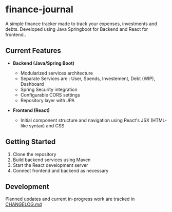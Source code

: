 # finance-journal
A simple finance tracker made to track your expenses, investments and debts. Developed using Java Springboot for Backend and React for frontend..


## Current Features

- **Backend (Java/Spring Boot)**
  - Modularized services architecture
  - Separate Services are : User, Spends, Investement, Debt (WIP), Dashboard
  - Spring Security integration
  - Configurable CORS settings
  - Repository layer with JPA

- **Frontend (React)**
  - Initial component structure and navigation using React's JSX (HTML-like syntax) and CSS


## Getting Started

1. Clone the repository
2. Build backend services using Maven
3. Start the React development server
4. Connect frontend and backend as necessary

## Development

Planned updates and current in-progress work are tracked in [CHANGELOG.md](./CHANGELOG.md)
